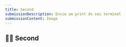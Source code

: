 ```yaml
---
title: Second
submissionDescription: Envie um print do seu terminal
submissionContent: Image
---
```


## 👩‍💻 Second
